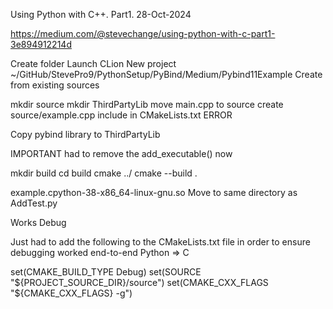 Using Python with C++. Part1.
28-Oct-2024

https://medium.com/@stevechange/using-python-with-c-part1-3e894912214d

Create folder
Launch CLion
New project
~/GitHub/StevePro9/PythonSetup/PyBind/Medium/Pybind11Example
Create from existing sources

mkdir source
mkdir ThirdPartyLib
move main.cpp to source
create source/example.cpp
include in CMakeLists.txt
ERROR

Copy pybind library to ThirdPartyLib

IMPORTANT
had to remove the add_executable() now

mkdir build
cd build
cmake ../
cmake --build .

example.cpython-38-x86_64-linux-gnu.so
Move to same directory as AddTest.py

Works
Debug

Just had to add the following to the CMakeLists.txt file
in order to ensure debugging worked end-to-end Python => C

set(CMAKE_BUILD_TYPE Debug)
set(SOURCE "${PROJECT_SOURCE_DIR}/source")
set(CMAKE_CXX_FLAGS "${CMAKE_CXX_FLAGS} -g")

